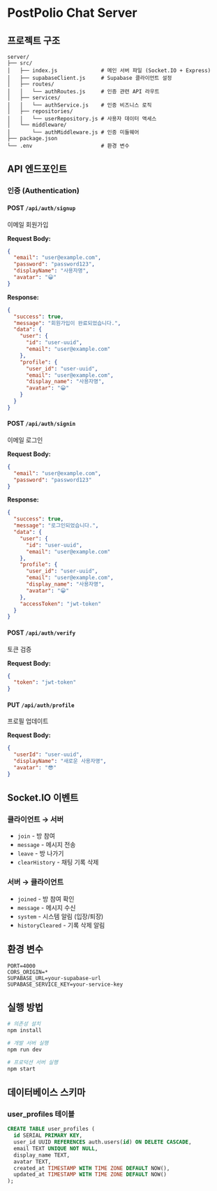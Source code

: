 # PostPolio Chat Server

## 프로젝트 구조

```
server/
├── src/
│   ├── index.js              # 메인 서버 파일 (Socket.IO + Express)
│   ├── supabaseClient.js     # Supabase 클라이언트 설정
│   ├── routes/
│   │   └── authRoutes.js     # 인증 관련 API 라우트
│   ├── services/
│   │   └── authService.js    # 인증 비즈니스 로직
│   ├── repositories/
│   │   └── userRepository.js # 사용자 데이터 액세스
│   └── middleware/
│       └── authMiddleware.js # 인증 미들웨어
├── package.json
└── .env                      # 환경 변수
```

## API 엔드포인트

### 인증 (Authentication)

#### POST `/api/auth/signup`
이메일 회원가입

**Request Body:**
```json
{
  "email": "user@example.com",
  "password": "password123",
  "displayName": "사용자명",
  "avatar": "😀"
}
```

**Response:**
```json
{
  "success": true,
  "message": "회원가입이 완료되었습니다.",
  "data": {
    "user": {
      "id": "user-uuid",
      "email": "user@example.com"
    },
    "profile": {
      "user_id": "user-uuid",
      "email": "user@example.com",
      "display_name": "사용자명",
      "avatar": "😀"
    }
  }
}
```

#### POST `/api/auth/signin`
이메일 로그인

**Request Body:**
```json
{
  "email": "user@example.com",
  "password": "password123"
}
```

**Response:**
```json
{
  "success": true,
  "message": "로그인되었습니다.",
  "data": {
    "user": {
      "id": "user-uuid",
      "email": "user@example.com"
    },
    "profile": {
      "user_id": "user-uuid",
      "email": "user@example.com",
      "display_name": "사용자명",
      "avatar": "😀"
    },
    "accessToken": "jwt-token"
  }
}
```

#### POST `/api/auth/verify`
토큰 검증

**Request Body:**
```json
{
  "token": "jwt-token"
}
```

#### PUT `/api/auth/profile`
프로필 업데이트

**Request Body:**
```json
{
  "userId": "user-uuid",
  "displayName": "새로운 사용자명",
  "avatar": "😎"
}
```

## Socket.IO 이벤트

### 클라이언트 → 서버
- `join` - 방 참여
- `message` - 메시지 전송
- `leave` - 방 나가기
- `clearHistory` - 채팅 기록 삭제

### 서버 → 클라이언트
- `joined` - 방 참여 확인
- `message` - 메시지 수신
- `system` - 시스템 알림 (입장/퇴장)
- `historyCleared` - 기록 삭제 알림

## 환경 변수

```env
PORT=4000
CORS_ORIGIN=*
SUPABASE_URL=your-supabase-url
SUPABASE_SERVICE_KEY=your-service-key
```

## 실행 방법

```bash
# 의존성 설치
npm install

# 개발 서버 실행
npm run dev

# 프로덕션 서버 실행
npm start
```

## 데이터베이스 스키마

### user_profiles 테이블
```sql
CREATE TABLE user_profiles (
  id SERIAL PRIMARY KEY,
  user_id UUID REFERENCES auth.users(id) ON DELETE CASCADE,
  email TEXT UNIQUE NOT NULL,
  display_name TEXT,
  avatar TEXT,
  created_at TIMESTAMP WITH TIME ZONE DEFAULT NOW(),
  updated_at TIMESTAMP WITH TIME ZONE DEFAULT NOW()
);
```
